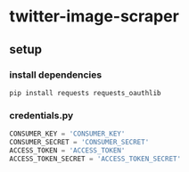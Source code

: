 # twitter-image-scraper

## setup

### install dependencies
```
pip install requests requests_oauthlib
```

### credentials.py
```Python
CONSUMER_KEY = 'CONSUMER_KEY'
CONSUMER_SECRET = 'CONSUMER_SECRET'
ACCESS_TOKEN = 'ACCESS_TOKEN'
ACCESS_TOKEN_SECRET = 'ACCESS_TOKEN_SECRET'
```
